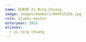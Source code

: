 ```yaml
---
name: 莊依寧 Yi-Ning Chuang 
image: images/members/604415156.jpg 
role: alumni-master
enteryear: 2015
aliases:
  - yi ning chuang
---
```

